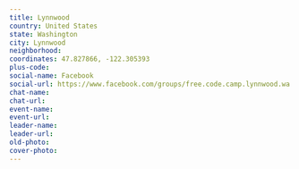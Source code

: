 ```yaml
---
title: Lynnwood
country: United States
state: Washington
city: Lynnwood
neighborhood: 
coordinates: 47.827866, -122.305393
plus-code:
social-name: Facebook
social-url: https://www.facebook.com/groups/free.code.camp.lynnwood.wa
chat-name:
chat-url:
event-name:
event-url:
leader-name:
leader-url:
old-photo: 
cover-photo:
---
```

